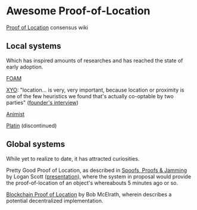 # Awesome Proof-of-Location

[Proof of Location](https://tokens-economy.gitbook.io/consensus/chain-based-proof-of-capacity-space/dynamic-proof-of-location) consensus wiki

## Local systems
Which has inspired amounts of researches and has reached the state of early adoption.

[FOAM](https://www.foam.space/)

[XYO](https://xyo.network/network/): "location... is very, very important, because location or proximity is one of the few heuristics we found that's actually co-optable by two parties" ([founder's interview](https://mapscaping.com/blogs/the-mapscaping-podcast/proof-of-location-bringing-the-blockchain-to-the-real-world))

[Animist](http://animist.io/)

[Platin](https://medium.com/@platin_io) (discontinued)

## Global systems
While yet to realize to date, it has attracted curiosities.

Pretty Good Proof of Location, as described in [Spoofs, Proofs & Jamming](https://insidegnss.com/spoofs-proofs-jamming/) by Logan Scott ([presentation](https://vimeo.com/85571093#t=16m01s)), where the system in proposal would provide the 
proof-of-location of an object's whereabouts 5 minutes ago or so.

[Blockchain Proof of Location](https://medium.com/@BobMcElrath/blockchain-proof-of-location-7af5eb8073c1) by Bob McElrath, wherein describes a potential decentralized implementation.
